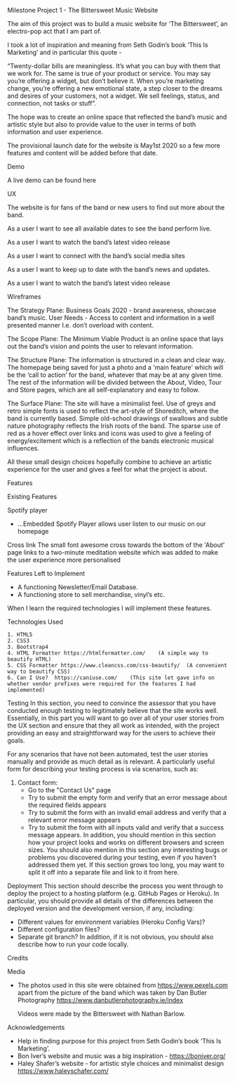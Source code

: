 Milestone Project 1 - The Bittersweet Music Website


The aim of this project was to build a music website for ‘The Bittersweet’, an electro-pop act that I am part of.

I took a lot of inspiration and meaning from Seth Godin’s book ‘This Is Marketing’ and in particular this quote -

“Twenty-dollar bills are meaningless.  It’s what you can buy with them that we work for.
The same is true of your product or service.  You may say you’re offering a widget, but don’t believe it.  When you’re marketing change, you’re offering a new emotional state, a step closer to the dreams and desires of your customers, not a widget.
We sell feelings, status, and connection, not tasks or stuff”.

The hope was to create an online space that reflected the band’s music and artistic style but also to provide value to the user in terms of both information and user experience.

The provisional launch date for the website is May1st 2020 so a few more features and content will be added before that date.

Demo

A live demo can be found here


UX

The website is for fans of the band or new users to find out more about the band.




As a user I want to see all available dates to see the band perform live.


As a user I want to watch the band’s latest video release



As a user I want to connect with the band’s social media sites


As a user I want to keep up to date with the band’s news and updates.



As a user I want to watch the band’s latest video release



Wireframes


The Strategy Plane:
Business Goals 2020 - brand awareness, showcase band’s music.
User Needs -  Access to content and information in a well presented manner I.e. don’t overload with content.

The Scope Plane:
The Minimum Viable Product is an online space that lays out the band’s vision and points the user to relevant information.

The Structure Plane:
The information is structured in a clean and clear way.
The homepage being saved for just a photo and a 'main feature' which will be the ‘call to action’ for the band, whatever that may be at any given time.
The rest of the information will be divided between the About, Video, Tour and Store pages, which are all self-explanatory and easy to follow.

The Surface Plane:
The site will have a minimalist feel.  Use of greys and retro simple fonts is used to reflect the art-style of Shoreditch, where the band is currently based.
Simple old-school drawings of swallows and subtle nature photography reflects the Irish roots of the band.
The sparse use of red as a hover effect over links and icons was used to give a feeling of energy/excitement which is a reflection of the bands electronic musical influences.

All these small design choices hopefully combine to achieve an artistic experience for the user and gives a feel for what the project is about.






Features


Existing Features

Spotify player
* ...Embedded Spotify Player allows user listen to our music on our homepage

Cross link
The small font awesome cross towards the bottom of the 'About' page links to a two-minute meditation website which was added to make the user experience more personalised


Features Left to Implement
* A functioning Newsletter/Email Database.  
* A functioning store to sell merchandise, vinyl’s etc.

When I learn the required technologies I will implement these features.




Technologies Used

    1. HTML5
    2. CSS3
    3. Bootstrap4
    4. HTML Formatter https://htmlformatter.com/    (A simple way to beautify HTML)
    5. CSS Formatter https://www.cleancss.com/css-beautify/  (A convenient way to beautify CSS)
    6. Can I Use?  https://caniuse.com/    (This site let gave info on whether vendor prefixes were required for the features I had implemented)


Testing
In this section, you need to convince the assessor that you have conducted enough testing to legitimately believe that the site works well. Essentially, in this part you will want to go over all of your user stories from the UX section and ensure that they all work as intended, with the project providing an easy and straightforward way for the users to achieve their goals.

For any scenarios that have not been automated, test the user stories manually and provide as much detail as is relevant. A particularly useful form for describing your testing process is via scenarios, such as:
1. Contact form:
    * Go to the "Contact Us" page
    * Try to submit the empty form and verify that an error message about the required fields appears
    * Try to submit the form with an invalid email address and verify that a relevant error message appears
    * Try to submit the form with all inputs valid and verify that a success message appears.
In addition, you should mention in this section how your project looks and works on different browsers and screen sizes.
You should also mention in this section any interesting bugs or problems you discovered during your testing, even if you haven't addressed them yet.
If this section grows too long, you may want to split it off into a separate file and link to it from here.

Deployment
This section should describe the process you went through to deploy the project to a hosting platform (e.g. GitHub Pages or Heroku).
In particular, you should provide all details of the differences between the deployed version and the development version, if any, including:
* Different values for environment variables (Heroku Config Vars)?
* Different configuration files?
* Separate git branch?
In addition, if it is not obvious, you should also describe how to run your code locally.

Credits


Media
* The photos used in this site were obtained from  https://www.pexels.com apart from the picture of the band which was taken by Dan Butler Photography https://www.danbutlerphotography.ie/index
  
	Videos were made by the Bittersweet with Nathan Barlow.

Acknowledgements
* Help in finding purpose for this project from Seth Godin’s book ‘This Is Marketing’.
* Bon Iver’s website and music was a big inspiration - https://boniver.org/
* Haley Shafer’s website - for artistic style choices and minimalist design https://www.haleyschafer.com/
